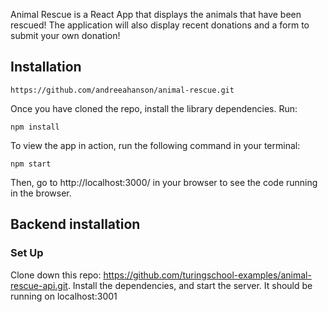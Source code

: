 Animal Rescue is a React App that displays the animals that have been rescued! The application will also display recent donations and a form to submit your own donation!

## Installation

```
https://github.com/andreeahanson/animal-rescue.git
```
Once you have cloned the repo, install the library dependencies. Run:

```
npm install
```
To view the app in action, run the following command in your terminal:

```
npm start
```
Then, go to http://localhost:3000/ in your browser to see the code running in the browser.

## Backend installation

### Set Up
Clone down this repo: https://github.com/turingschool-examples/animal-rescue-api.git. Install the dependencies, and start the server. It should be running on localhost:3001
